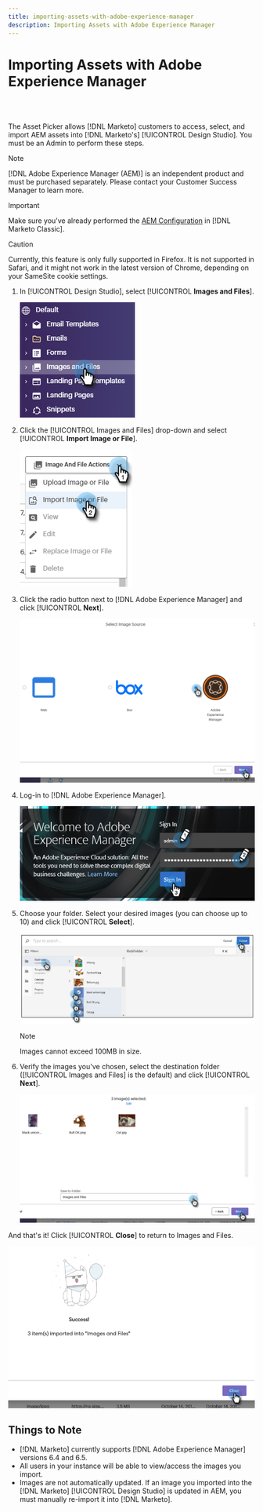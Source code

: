 ```yaml
---
title: importing-assets-with-adobe-experience-manager
description: Importing Assets with Adobe Experience Manager
---
```


# Importing Assets with Adobe Experience Manager

<br>&nbsp;

The Asset Picker allows [!DNL Marketo] customers to access, select, and import AEM assets into [!DNL Marketo's] [!UICONTROL Design Studio]. You must be an Admin to perform these steps.

>[!NOTE]
>[!DNL Adobe Experience Manager (AEM)] is an independent product and must be purchased separately. Please contact your Customer Success Manager to learn more.

>[!IMPORTANT]
>Make sure you've already performed the [AEM Configuration](https://docs.marketo.com/x/FwPLAQ) in [!DNL Marketo Classic].

   >[!CAUTION]
   >
   >Currently, this feature is only fully supported in Firefox. It is not supported in Safari, and it might not work in the latest version of Chrome, depending on your SameSite cookie settings.

1. In [!UICONTROL Design Studio], select [!UICONTROL **Images and Files**].

   ![Image One](/help/sky/assets/design-studio/importing-assets-with-adobe-experience-manager/importing-assets-with-adobe-experience-manager-1.png)

1. Click the [!UICONTROL Images and Files] drop-down and select [!UICONTROL **Import Image or File**].

   ![Image Two](/help/sky/assets/design-studio/importing-assets-with-adobe-experience-manager/importing-assets-with-adobe-experience-manager-2.png)

1. Click the radio button next to [!DNL Adobe Experience Manager] and click [!UICONTROL **Next**].

   ![Image Three](/help/sky/assets/design-studio/importing-assets-with-adobe-experience-manager/importing-assets-with-adobe-experience-manager-3.png)

1. Log-in to [!DNL Adobe Experience Manager].

   ![Image Four](/help/sky/assets/design-studio/importing-assets-with-adobe-experience-manager/importing-assets-with-adobe-experience-manager-4.png)

1. Choose your folder. Select your desired images (you can choose up to 10) and click [!UICONTROL **Select**].

   ![Image Five](/help/sky/assets/design-studio/importing-assets-with-adobe-experience-manager/importing-assets-with-adobe-experience-manager-5.png)

   >[!NOTE]
   >
   >Images cannot exceed 100MB in size.

1. Verify the images you've chosen, select the destination folder ([!UICONTROL Images and Files] is the default) and click [!UICONTROL **Next**].

   ![Image Six](/help/sky/assets/design-studio/importing-assets-with-adobe-experience-manager/importing-assets-with-adobe-experience-manager-6.png)

And that's it! Click [!UICONTROL **Close**] to return to Images and Files.

   ![Image Seven](/help/sky/assets/design-studio/importing-assets-with-adobe-experience-manager/importing-assets-with-adobe-experience-manager-7.png)

## Things to Note

* [!DNL Marketo] currently supports [!DNL Adobe Experience Manager] versions 6.4 and 6.5.
* All users in your instance will be able to view/access the images you import.
* Images are not automatically updated. If an image you imported into the [!DNL Marketo] [!UICONTROL Design Studio] is updated in AEM, you must manually re-import it into [!DNL Marketo].
